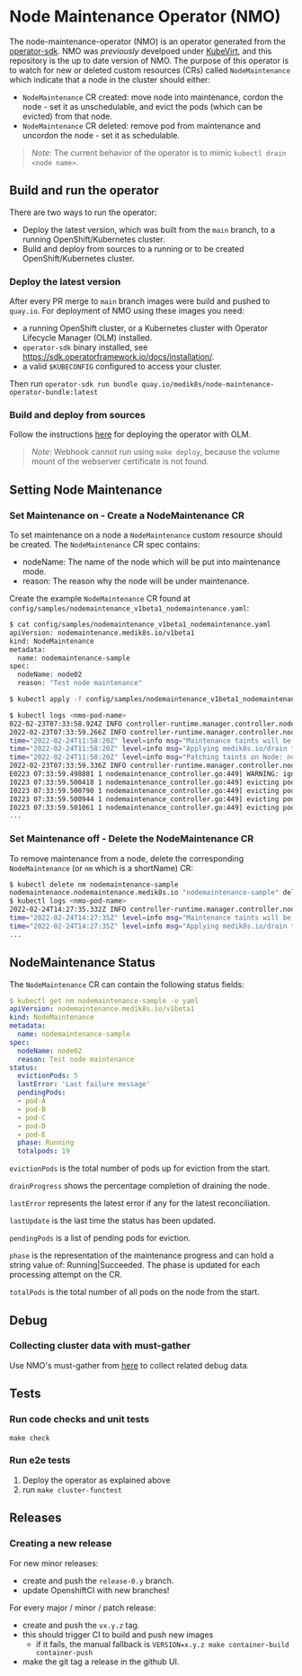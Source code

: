 # Node Maintenance Operator (NMO)

The node-maintenance-operator (NMO) is an operator generated from the [operator-sdk](https://github.com/operator-framework/operator-sdk).
NMO was *previously* develpoed under [KubeVirt](https://github.com/kubevirt/node-maintenance-operator), and this repository is the up to date version of NMO.
The purpose of this operator is to watch for new or deleted custom resources (CRs) called `NodeMaintenance` which indicate that a node in the cluster should either:
  - `NodeMaintenance` CR created: move node into maintenance, cordon the node - set it as unschedulable, and evict the pods (which can be evicted) from that node.
  - `NodeMaintenance` CR deleted: remove pod from maintenance and uncordon the node - set it as schedulable.

> *Note*:  The current behavior of the operator is to mimic `kubectl drain <node name>`.

## Build and run the operator

There are two ways to run the operator:

- Deploy the latest version, which was built from the `main` branch, to a running OpenShift/Kubernetes cluster.
- Build and deploy from sources to a running or to be created OpenShift/Kubernetes cluster.

### Deploy the latest version

After every PR merge to `main` branch images were build and pushed to `quay.io`.
For deployment of NMO using these images you need:

- a running OpenShift cluster, or a Kubernetes cluster with Operator Lifecycle Manager (OLM) installed.
- `operator-sdk` binary installed, see https://sdk.operatorframework.io/docs/installation/.
- a valid `$KUBECONFIG` configured to access your cluster.

Then run `operator-sdk run bundle quay.io/medik8s/node-maintenance-operator-bundle:latest`

### Build and deploy from sources
Follow the instructions [here](https://sdk.operatorframework.io/docs/building-operators/golang/tutorial/#3-deploy-your-operator-with-olm) for deploying the operator with OLM.
> *Note*: Webhook cannot run using `make deploy`, because the volume mount of the webserver certificate is not found.

## Setting Node Maintenance

### Set Maintenance on - Create a NodeMaintenance CR

To set maintenance on a node a `NodeMaintenance` custom resource should be created.
The `NodeMaintenance` CR spec contains:
- nodeName: The name of the node which will be put into maintenance mode.
- reason: The reason why the node will be under maintenance.

Create the example `NodeMaintenance` CR found at `config/samples/nodemaintenance_v1beta1_nodemaintenance.yaml`:

```sh
$ cat config/samples/nodemaintenance_v1beta1_nodemaintenance.yaml
apiVersion: nodemaintenance.medik8s.io/v1beta1
kind: NodeMaintenance
metadata:
  name: nodemaintenance-sample
spec:
  nodeName: node02
  reason: "Test node maintenance"

$ kubectl apply -f config/samples/nodemaintenance_v1beta1_nodemaintenance.yaml

$ kubectl logs <nmo-pod-name>
022-02-23T07:33:58.924Z INFO controller-runtime.manager.controller.nodemaintenance Reconciling NodeMaintenance {"reconciler group": "nodemaintenance.medik8s.io", "reconciler kind": "NodeMaintenance", "name": "nodemaintenance-sample", "namespace": ""}
2022-02-23T07:33:59.266Z INFO controller-runtime.manager.controller.nodemaintenance Applying maintenance mode {"reconciler group": "nodemaintenance.medik8s.io", "reconciler kind": "NodeMaintenance", "name": "nodemaintenance-sample", "namespace": "", "node": "node02", "reason": "Test node maintenance"}
time="2022-02-24T11:58:20Z" level=info msg="Maintenance taints will be added to node node02"
time="2022-02-24T11:58:20Z" level=info msg="Applying medik8s.io/drain taint add on Node: node02"
time="2022-02-24T11:58:20Z" level=info msg="Patching taints on Node: node02"
2022-02-23T07:33:59.336Z INFO controller-runtime.manager.controller.nodemaintenance Evict all Pods from Node {"reconciler group": "nodemaintenance.medik8s.io", "reconciler kind": "NodeMaintenance", "name": "nodemaintenance-sample", "namespace": "", "nodeName": "node02"}
E0223 07:33:59.498801 1 nodemaintenance_controller.go:449] WARNING: ignoring DaemonSet-managed Pods: openshift-cluster-node-tuning-operator/tuned-jrprj, openshift-dns/dns-default-kf6jj, openshift-dns/node-resolver-72jzb, openshift-image-registry/node-ca-czgc6, openshift-ingress-canary/ingress-canary-44tgv, openshift-machine-config-operator/machine-config-daemon-csv6c, openshift-monitoring/node-exporter-rzwhz, openshift-multus/multus-additional-cni-plugins-829bh, openshift-multus/multus-qwfc9, openshift-multus/network-metrics-daemon-pxt6n, openshift-network-diagnostics/network-check-target-qqcbr, openshift-sdn/sdn-s5cqx; deleting Pods not managed by ReplicationController, ReplicaSet, Job, DaemonSet or StatefulSet: openshift-marketplace/nmo-downstream-8-8nms7
I0223 07:33:59.500418 1 nodemaintenance_controller.go:449] evicting pod openshift-network-diagnostics/network-check-source-865d4b5578-n2cxg
I0223 07:33:59.500790 1 nodemaintenance_controller.go:449] evicting pod openshift-ingress/router-default-7548cf6fb5-rgxrq
I0223 07:33:59.500944 1 nodemaintenance_controller.go:449] evicting pod openshift-marketplace/12a4cfa0c2be01867daf1d9b7ad7c0ae7a988fd957a2ad6df0d72ff6875lhcx
I0223 07:33:59.501061 1 nodemaintenance_controller.go:449] evicting pod openshift-marketplace/nmo-downstream-8-8nms7
...
```

### Set Maintenance off - Delete the NodeMaintenance CR

To remove maintenance from a node, delete the corresponding `NodeMaintenance` (or `nm` which is a shortName) CR:

```sh
$ kubectl delete nm nodemaintenance-sample
nodemaintenance.nodemaintenance.medik8s.io "nodemaintenance-sample" deleted
$ kubectl logs <nmo-pod-name>
2022-02-24T14:27:35.332Z INFO controller-runtime.manager.controller.nodemaintenance Reconciling NodeMaintenance {"reconciler group": "nodemaintenance.medik8s.io", "reconciler kind": "NodeMaintenance", "name": "nodemaintenance-sample", "namespace": ""}
time="2022-02-24T14:27:35Z" level=info msg="Maintenance taints will be removed from node node02"
time="2022-02-24T14:27:35Z" level=info msg="Applying medik8s.io/drain taint remove on Node: node02"
...
```

## NodeMaintenance Status

The `NodeMaintenance` CR can contain the following status fields:

```yaml
$ kubectl get nm nodemaintenance-sample -o yaml
apiVersion: nodemaintenance.medik8s.io/v1beta1
kind: NodeMaintenance
metadata:
  name: nodemaintenance-sample
spec:
  nodeName: node02
  reason: Test node maintenance
status:
  evictionPods: 5
  lastError: 'Last failure message'
  pendingPods:
  - pod-A
  - pod-B
  - pod-C
  - pod-D
  - pod-E
  phase: Running
  totalpods: 19
```

`evictionPods` is the total number of pods up for eviction from the start.

`drainProgress` shows the percentage completion of draining the node.

`lastError` represents the latest error if any for the latest reconciliation.

`lastUpdate` is the last time the status has been updated.

`pendingPods` is a list of pending pods for eviction.

`phase` is the representation of the maintenance progress and can hold a string value of: Running|Succeeded.
The phase is updated for each processing attempt on the CR.

`totalPods` is the total number of all pods on the node from the start.

## Debug
### Collecting cluster data with must-gather

Use NMO's must-gather from [here](https://github.com/medik8s/node-maintenance-operator/tree/main/must-gather) to collect related debug data.

## Tests

### Run code checks and unit tests

`make check`

### Run e2e tests

1. Deploy the operator as explained above
2. run `make cluster-functest`

## Releases

### Creating a new release

For new minor releases:

  - create and push the `release-0.y` branch.
  - update OpenshiftCI with new branches!

For every major / minor / patch release:

  - create and push the `vx.y.z` tag.
  - this should trigger CI to build and push new images
    - if it fails, the manual fallback is `VERSION=x.y.z make container-build container-push`
  - make the git tag a release in the github UI.
